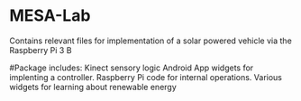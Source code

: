 # MESA-Lab

Contains relevant files for implementation of a solar powered vehicle via the Raspberry Pi 3 B

#Package includes:
Kinect sensory logic
Android App widgets for implenting a controller.
Raspberry Pi code for internal operations.
Various widgets for learning about renewable energy
